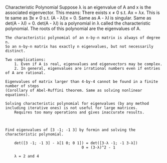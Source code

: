 Characteristic Polynomial
    Suppose λ is an eigenvalue of A and x is the associated eigenvector.
    This means: There exists x ≠ 0 s.t. Ax = λx.
    This is te same as ∃x ≠ 0 s.t. (A - λI)x = 0.
    Same as A - λI is singular.
    Same as det(A - λI) = 0.
    det(A - λI) is a polynomial in λ called the characteristic polynomial. The roots of this polynomial are the eigenvalues of A.


    The characteristic polynomial of an n-by-n matrix is always of degree n.
    So an n-by-n matrix has exactly n eigenvalues, but not necessarily distinct.
    
    Two complications:
        1. Even if A is real, eigenvalues and eigenvectors may be complex.
        2. In general, eigenvalues are irrational numbers even if entries of A are rational.

    Eigenvalues of matrix larger than 4-by-4 cannot be found in a finite number of steps 
    (Corollary of Abel-Ruffini theorem. Same as solving nonlinear equations).
    
    Solving characteristic polynomial for eigenvalues (by any method including iterative ones) is not useful for large matrices.
        Requires too many operations and gives inaccurate results.

    
    
    Find eigenvalues of [3 -1; -1 3] by formin and solving the characteristic polynomial.

        det([3 -1; -1 3] - λ[1 0; 0 1]) = det([3-λ -1; -1 3-λ])
                                      0 = (3-λ)^2 - 1

        λ = 2 and 4
